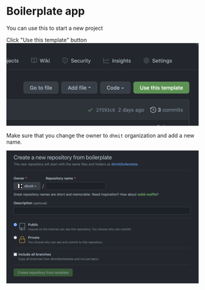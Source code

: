 # Boilerplate app
You can use this to start a new project

Click "Use this template" button
![Use repository as template screenshot](docs/images/template.png)

Make sure that you change the owner to `dhmit` organization and add a new name.

![Use repository as template screenshot](docs/images/boilerplate.png)

